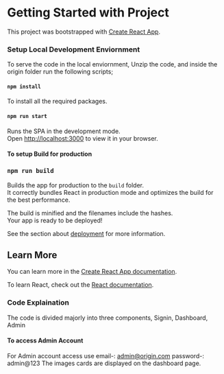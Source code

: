 # Getting Started with Project

This project was bootstrapped with [Create React App](https://github.com/facebook/create-react-app).

### Setup Local Development Enviornment

To serve the code in the local enviornment, Unzip the code, and inside the
origin folder run the following scripts;

#### `npm install`

To install all the required packages.

#### `npm run start`

Runs the SPA in the development mode.\
Open [http://localhost:3000](http://localhost:3000) to view it in your browser.

#### To setup Build for production

### `npm run build`

Builds the app for production to the `build` folder.\
It correctly bundles React in production mode and optimizes the build for the best performance.

The build is minified and the filenames include the hashes.\
Your app is ready to be deployed!

See the section about [deployment](https://facebook.github.io/create-react-app/docs/deployment) for more information.

## Learn More

You can learn more in the [Create React App documentation](https://facebook.github.io/create-react-app/docs/getting-started).

To learn React, check out the [React documentation](https://reactjs.org/).

### Code Explaination

The code is divided majorly into three components, Signin, Dashboard, Admin

#### To access Admin Account

For Admin account access use email-: admin@origin.com password-: admin@123
The images cards are displayed on the dashboard page.
